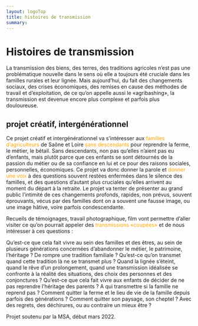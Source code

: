 ```yaml
---
layout: logoTop
title: histoires de transmission
summary: 
---
```

<h1>Histoires de transmission</h1>


<p class="intro-text">
La transmission des biens, des terres, des traditions agricoles n’est pas une problématique nouvelle dans le sens où elle a toujours été cruciale dans les familles rurales et leur lignée. Mais aujourd’hui, du fait des changements sociaux, des crises économiques, des remises en cause des méthodes de travail et d’exploitation, de ce qu’on appelle aussi le «agribashing», la transmission est devenue encore plus complexe et parfois plus douloureuse. 
<h2>projet créatif, intergénérationnel</h2>
<p class="intro-text">
Ce projet créatif et intergénérationnel va s’intéresser aux <span style="color:orange">familles d’agriculteurs</span> de Saône et Loire <span style="color:orange">sans descendants</span> pour reprendre la ferme, le métier, le bétail. Sans descendants, non pas qu’elles n’aient pas eu d’enfants, mais plutôt parce que ces enfants se sont détournés de la passion du métier ou de sa confiance en lui et ce pour des raisons sociales, personnelles, économiques. Ce projet va donc donner la parole et <span style="color:orange">donner une voix</span> à des questions souvent restées enfermées dans le silence des familles, et des questions d’autant plus cruciales qu’elles arrivent au moment du départ à la retraite. Le projet va tenter de présenter au grand public l’intimité de ces changements profonds, rapides, non prévus, souvent éprouvants, vécus par des familles dont on a souvent une fausse image, ou une image hâtive, voire parfois condescendante.
</p>
<p class="intro-text">
Recueils de témoignages, travail photographique, film vont permettre d’aller visiter ce qu’on pourrait appeler des <span style="color:orange">transmissions «coupées»</span> et de nous intéresser à ces questions&nbsp;:

Qu’est-ce que cela fait vivre au sein des familles et des êtres, au sein de plusieurs générations concernées d’abandonner le métier, le patrimoine, l’héritage  ? De rompre une tradition familiale ? Qu’est-ce qu’on transmet quand cette tradition là ne se transmet plus ? Quand la lignée s’éteint, quand le rêve d’un prolongement, quand une transmission idéalisée se confronte à la réalité des situations, des choix des personnes et des conjonctures ? Qu’est-ce que cela fait vivre aux enfants de décider de ne pas reprendre l’héritage des parents ? A qui transmettre si la famille ne reprend pas&nbsp;? Comment quitter la ferme et le lieu de vie de la famille depuis parfois des générations&nbsp;? 
Comment quitter son paysage, son cheptel ? Avec des regrets, des déchirures, ou au contraire un mieux être&nbsp;?
</p>
<p class="intro-text">
Projet soutenu par la MSA, début mars 2022. 
</p>